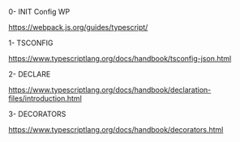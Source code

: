 0- INIT Config WP

https://webpack.js.org/guides/typescript/

1- TSCONFIG

https://www.typescriptlang.org/docs/handbook/tsconfig-json.html

2- DECLARE 

https://www.typescriptlang.org/docs/handbook/declaration-files/introduction.html

3- DECORATORS

https://www.typescriptlang.org/docs/handbook/decorators.html